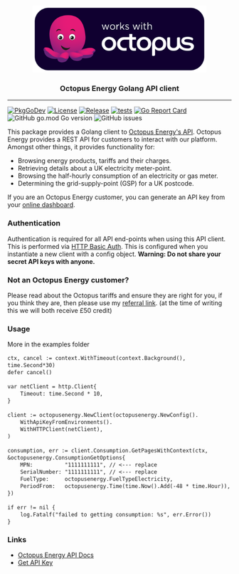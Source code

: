 <p align=center>
  <img alt=logo src="https://github.com/danopstech/octopusenergy/raw/main/.docs/assets/workswith.png" height=150 />
  <h3 align=center>Octopus Energy Golang API client</h3>
</p>

---
[![PkgGoDev](https://pkg.go.dev/badge/github.com/danopstech/octopusenergy/)](https://pkg.go.dev/github.com/danopstech/octopusenergy/)
[![License](https://img.shields.io/github/license/danopstech/octopusenergy)](/LICENSE)
[![Release](https://img.shields.io/github/release/danopstech/octopusenergy.svg)](https://github.com/danopstech/octopusenergy/releases/latest)
[![tests](https://github.com/danopstech/octopusenergy/actions/workflows/build.yaml/badge.svg)](https://github.com/danopstech/octopusenergy/actions/workflows/build.yaml)
[![Go Report Card](https://goreportcard.com/badge/github.com/danopstech/octopusenergy)](https://goreportcard.com/report/github.com/danopstech/octopusenergy)
![GitHub go.mod Go version](https://img.shields.io/github/go-mod/go-version/danopstech/octopusenergy)
![GitHub issues](https://img.shields.io/github/issues/danopstech/octopusenergy)

This package provides a Golang client to [Octopus Energy's API](https://developer.octopus.energy/docs/api/). Octopus Energy provides a REST API for customers to interact with our platform. Amongst other things, it provides functionality for:

- Browsing energy products, tariffs and their charges.
- Retrieving details about a UK electricity meter-point.
- Browsing the half-hourly consumption of an electricity or gas meter.
- Determining the grid-supply-point (GSP) for a UK postcode.

If you are an Octopus Energy customer, you can generate an API key from your [online dashboard](https://octopus.energy/dashboard/developer/).

### Authentication
Authentication is required for all API end-points when using this API client. This is performed via [HTTP Basic Auth](https://en.wikipedia.org/wiki/Basic_access_authentication). This is configured when you instantiate a new client with a config object.
**Warning: Do not share your secret API keys with anyone.**

### Not an Octopus Energy customer?
Please read about the Octopus tariffs and ensure they are right for you, if you think they are, then please use my [referral link](https://share.octopus.energy/dusk-shark-465). (at the time of writing this we will both receive £50 credit)

### Usage
More in the examples folder

```golang
ctx, cancel := context.WithTimeout(context.Background(), time.Second*30)
defer cancel()

var netClient = http.Client{
    Timeout: time.Second * 10,
}

client := octopusenergy.NewClient(octopusenergy.NewConfig().
    WithApiKeyFromEnvironments().
    WithHTTPClient(netClient),
)

consumption, err := client.Consumption.GetPagesWithContext(ctx, &octopusenergy.ConsumptionGetOptions{
    MPN:          "1111111111", // <--- replace
    SerialNumber: "1111111111", // <--- replace
    FuelType:     octopusenergy.FuelTypeElectricity,
    PeriodFrom:   octopusenergy.Time(time.Now().Add(-48 * time.Hour)),
})

if err != nil {
    log.Fatalf("failed to getting consumption: %s", err.Error())
}
```

### Links
- [Octopus Energy API Docs](https://developer.octopus.energy/docs/api/)
- [Get API Key](https://octopus.energy/dashboard/developer/)
